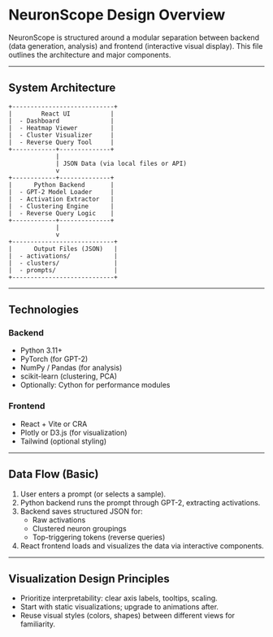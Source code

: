 # NeuronScope Design Overview

NeuronScope is structured around a modular separation between backend (data generation, analysis) and frontend (interactive visual display). This file outlines the architecture and major components.

---

## System Architecture

```
+----------------------------+
|        React UI           |
|  - Dashboard              |
|  - Heatmap Viewer         |
|  - Cluster Visualizer     |
|  - Reverse Query Tool     |
+------------+--------------+
             |
             | JSON Data (via local files or API)
             v
+------------+--------------+
|      Python Backend       |
|  - GPT-2 Model Loader     |
|  - Activation Extractor   |
|  - Clustering Engine      |
|  - Reverse Query Logic    |
+------------+--------------+
             |
             v
+----------------------------+
|      Output Files (JSON)   |
|  - activations/            |
|  - clusters/               |
|  - prompts/                |
+----------------------------+
```

---

## Technologies

### Backend
- Python 3.11+
- PyTorch (for GPT-2)
- NumPy / Pandas (for analysis)
- scikit-learn (clustering, PCA)
- Optionally: Cython for performance modules

### Frontend
- React + Vite or CRA
- Plotly or D3.js (for visualization)
- Tailwind (optional styling)

---

## Data Flow (Basic)
1. User enters a prompt (or selects a sample).
2. Python backend runs the prompt through GPT-2, extracting activations.
3. Backend saves structured JSON for:
   - Raw activations
   - Clustered neuron groupings
   - Top-triggering tokens (reverse queries)
4. React frontend loads and visualizes the data via interactive components.

---

## Visualization Design Principles
- Prioritize interpretability: clear axis labels, tooltips, scaling.
- Start with static visualizations; upgrade to animations after.
- Reuse visual styles (colors, shapes) between different views for familiarity.
